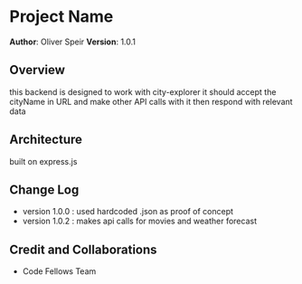 # Project Name

**Author**: Oliver Speir
**Version**: 1.0.1 

## Overview
this backend is designed to work with city-explorer
it should accept the cityName in URL and make other API calls with it then respond with relevant data 

## Architecture
built on express.js 

## Change Log
- version 1.0.0 : used hardcoded .json as proof of concept
- version 1.0.2 : makes api calls for movies and weather forecast

## Credit and Collaborations
- Code Fellows Team

